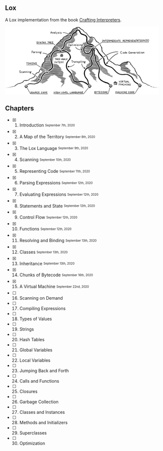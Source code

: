 ## Lox
A Lox implementation from the book [Crafting Interpreters](https://craftinginterpreters.com).

<img src=".github/mountain.png">

## Chapters
- [x] 1. Introduction <sub><sup>September 7th, 2020</sup></sub>
- [x] 2. A Map of the Territory <sub><sup>September 8th, 2020</sup></sub>
- [x] 3. The Lox Language <sub><sup>September 9th, 2020</sup></sub>
- [x] 4. Scanning <sub><sup>September 10th, 2020</sup></sub>
- [x] 5. Representing Code <sub><sup>September 11th, 2020</sup></sub>
- [x] 6. Parsing Expressions <sub><sup>September 12th, 2020</sup></sub>
- [x] 7. Evaluating Expressions <sub><sup>September 12th, 2020</sup></sub>
- [x] 8. Statements and State <sub><sup>September 12th, 2020</sup></sub>
- [x] 9. Control Flow <sub><sup>September 12th, 2020</sup></sub>
- [x] 10. Functions <sub><sup>September 12th, 2020</sup></sub>
- [x] 11. Resolving and Binding <sub><sup>September 13th, 2020</sup></sub>
- [x] 12. Classes <sub><sup>September 13th, 2020</sup></sub>
- [x] 13. Inheritance <sub><sup>September 13th, 2020</sup></sub>
- [x] 14. Chunks of Bytecode <sub><sup>September 16th, 2020</sup></sub>
- [x] 15. A Virtual Machine <sub><sup>September 22nd, 2020</sup></sub>
- [ ] 16. Scanning on Demand
- [ ] 17. Compiling Expressions
- [ ] 18. Types of Values
- [ ] 19. Strings
- [ ] 20. Hash Tables
- [ ] 21. Global Variables
- [ ] 22. Local Variables
- [ ] 23. Jumping Back and Forth
- [ ] 24. Calls and Functions
- [ ] 25. Closures
- [ ] 26. Garbage Collection
- [ ] 27. Classes and Instances
- [ ] 28. Methods and Initializers
- [ ] 29. Superclasses
- [ ] 30. Optimization
